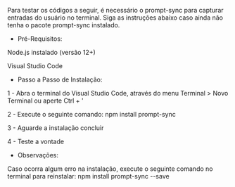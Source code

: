 Para testar os códigos a seguir, é necessário o prompt-sync para capturar entradas do usuário no terminal. Siga as instruções abaixo caso ainda não tenha o pacote prompt-sync instalado.


* Pré-Requisitos:

Node.js instalado (versão 12+)

Visual Studio Code



* Passo a Passo de Instalação:

1 - Abra o terminal do Visual Studio Code, através do menu Terminal > Novo Terminal ou aperte Ctrl + '

2 - Execute o seguinte comando: npm install prompt-sync

3 - Aguarde a instalação concluir

4 - Teste a vontade



* Observações:

Caso ocorra algum erro na instalação, execute o seguinte comando no terminal para reinstalar: npm install prompt-sync --save

